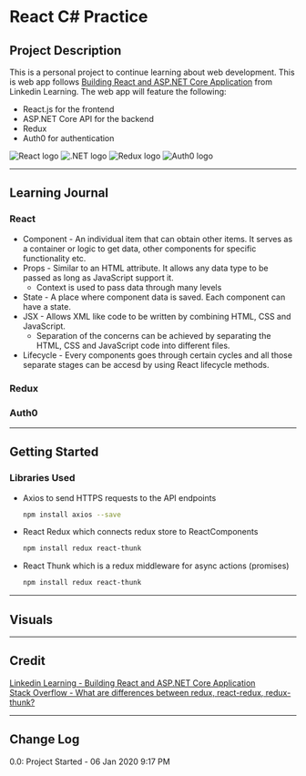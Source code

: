 # React C\# Practice

## Project Description
This is a personal project to continue learning about web development. This is web app follows [Building React and ASP.NET Core Application](https://www.linkedin.com/learning/building-react-and-asp-dot-net-core-applications) from Linkedin Learning. The web app will feature the following:
* React.js for the frontend
* ASP.NET Core API for the backend
* Redux
* Auth0 for authentication

![React logo](https://github.com/jeremymaya/react-c-sharp-practice/blob/Redux/Assets/React.png) ![.NET logo](https://github.com/jeremymaya/react-c-sharp-practice/blob/Redux/Assets/dotNet.png) ![Redux logo](https://github.com/jeremymaya/react-c-sharp-practice/blob/Redux/Assets/Redux.png) ![Auth0 logo](https://github.com/jeremymaya/react-c-sharp-practice/blob/Redux/Assets/Auth0.png)

---

## Learning Journal
### React
* Component -  An individual item that can obtain other items. It serves as a container or logic to get data, other components for specific functionality etc. 
* Props - Similar to an HTML attribute. It allows any data type to be passed as long as JavaScript support it. 
  * Context is used to pass data through many levels
* State - A place where component data is saved. Each component can have a state.
* JSX - Allows XML like code to be written by combining HTML, CSS and JavaScript.
  * Separation of the concerns can be achieved by separating the HTML, CSS and JavaScript code into different files. 
* Lifecycle - Every components goes through certain cycles and all those separate stages can be accesd by using React lifecycle methods.
### Redux

### Auth0

---

## Getting Started
### Libraries Used
* Axios to send HTTPS requests to the API endpoints
    ```bash
    npm install axios --save
    ```
* React Redux which connects redux store to ReactComponents
    ```bash
    npm install redux react-thunk
    ```
* React Thunk which is a redux middleware for async actions (promises)
    ```bash
    npm install redux react-thunk
    ```

---

## Visuals

---

## Credit
[Linkedin Learning - Building React and ASP.NET Core Application](https://www.linkedin.com/learning/building-react-and-asp-dot-net-core-applications)  
[Stack Overflow - What are differences between redux, react-redux, redux-thunk?](https://stackoverflow.com/questions/38405571/what-are-differences-between-redux-react-redux-redux-thunk)

---

## Change Log
0.0: Project Started - 06 Jan 2020 9:17 PM
